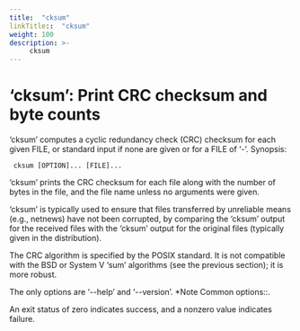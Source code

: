 ```yaml
---
title:  "cksum"
linkTitle::  "cksum"
weight: 100
description: >-
     cksum
---
```


# ‘cksum’: Print CRC checksum and byte counts

‘cksum’ computes a cyclic redundancy check (CRC) checksum for each given
FILE, or standard input if none are given or for a FILE of ‘-’.
Synopsis:

``` 
 cksum [OPTION]... [FILE]...
```

‘cksum’ prints the CRC checksum for each file along with the number of
bytes in the file, and the file name unless no arguments were given.

‘cksum’ is typically used to ensure that files transferred by unreliable
means (e.g., netnews) have not been corrupted, by comparing the ‘cksum’
output for the received files with the ‘cksum’ output for the original
files (typically given in the distribution).

The CRC algorithm is specified by the POSIX standard. It is not
compatible with the BSD or System V ‘sum’ algorithms (see the previous
section); it is more robust.

The only options are ‘--help’ and ‘--version’. \*Note Common options::.

An exit status of zero indicates success, and a nonzero value indicates
failure.
